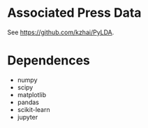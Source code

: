 # Associated Press Data

See https://github.com/kzhai/PyLDA.

# Dependences

- numpy
- scipy
- matplotlib
- pandas
- scikit-learn
- jupyter
